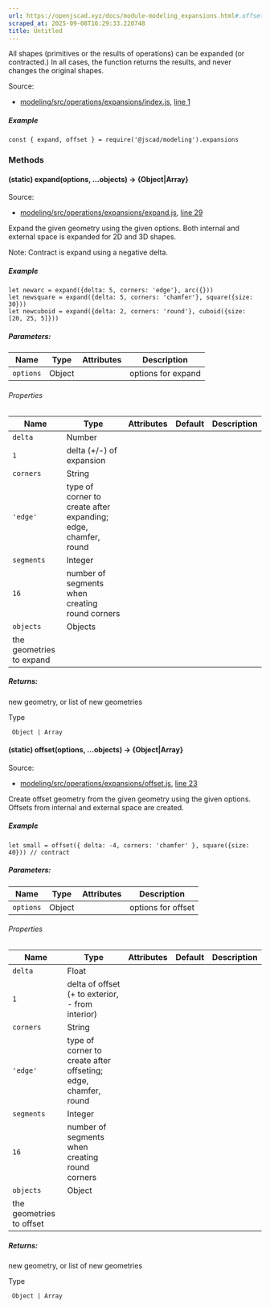 ```yaml
---
url: https://openjscad.xyz/docs/module-modeling_expansions.html#.offset
scraped_at: 2025-09-08T16:29:33.220748
title: Untitled
---
```


All shapes (primitives or the results of operations) can be expanded (or
contracted.) In all cases, the function returns the results, and never changes
the original shapes.

Source:

    

  * [modeling/src/operations/expansions/index.js](modeling_src_operations_expansions_index.js.html), [line 1](modeling_src_operations_expansions_index.js.html#line1)

##### Example

    
    
    const { expand, offset } = require('@jscad/modeling').expansions

### Methods

#### (static) expand(options, …objects) → {Object|Array}

Source:

    

  * [modeling/src/operations/expansions/expand.js](modeling_src_operations_expansions_expand.js.html), [line 29](modeling_src_operations_expansions_expand.js.html#line29)

Expand the given geometry using the given options. Both internal and external
space is expanded for 2D and 3D shapes.

Note: Contract is expand using a negative delta.

##### Example

    
    
    let newarc = expand({delta: 5, corners: 'edge'}, arc({}))
    let newsquare = expand({delta: 5, corners: 'chamfer'}, square({size: 30}))
    let newcuboid = expand({delta: 2, corners: 'round'}, cuboid({size: [20, 25, 5]}))

##### Parameters:

Name | Type | Attributes | Description  
---|---|---|---  
`options` |  Object |  | options for expand

###### Properties

| Name | Type | Attributes | Default | Description  
---|---|---|---|---  
`delta` |  Number |  <optional>  
|  `1` | delta (+/-) of expansion  
`corners` |  String |  <optional>  
|  `'edge'` | type of corner to create after expanding; edge, chamfer, round  
`segments` |  Integer |  <optional>  
|  `16` | number of segments when creating round corners  
`objects` |  Objects |  <repeatable>  
| the geometries to expand  
  
##### Returns:

new geometry, or list of new geometries

Type

     Object | Array

#### (static) offset(options, …objects) → {Object|Array}

Source:

    

  * [modeling/src/operations/expansions/offset.js](modeling_src_operations_expansions_offset.js.html), [line 23](modeling_src_operations_expansions_offset.js.html#line23)

Create offset geometry from the given geometry using the given options.
Offsets from internal and external space are created.

##### Example

    
    
    let small = offset({ delta: -4, corners: 'chamfer' }, square({size: 40})) // contract

##### Parameters:

Name | Type | Attributes | Description  
---|---|---|---  
`options` |  Object |  | options for offset

###### Properties

| Name | Type | Attributes | Default | Description  
---|---|---|---|---  
`delta` |  Float |  <optional>  
|  `1` | delta of offset (+ to exterior, - from interior)  
`corners` |  String |  <optional>  
|  `'edge'` | type of corner to create after offseting; edge, chamfer, round  
`segments` |  Integer |  <optional>  
|  `16` | number of segments when creating round corners  
`objects` |  Object |  <repeatable>  
| the geometries to offset  
  
##### Returns:

new geometry, or list of new geometries

Type

     Object | Array

